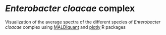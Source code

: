 # *Enterobacter cloacae* complex

Visualization of the average spectra of the different species of *Enterobacter cloacae* complex using [MALDIquant](https://cran.r-project.org/web/packages/MALDIquant/index.html) and [plotly](https://cran.r-project.org/web/packages/plotly/index.html) R packages  
